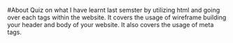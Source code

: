 #About 
Quiz on what I have learnt last semster by utilizing html and going over each tags within the website. It covers the usage of wireframe building your header and body of your website. It also covers the usage of meta tags.


